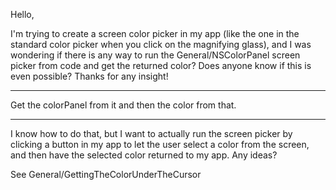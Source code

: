 Hello,

I'm trying to create a screen color picker in my app (like the one in the standard color picker when you click on the magnifying glass), and I was wondering if there is any way to run the General/NSColorPanel screen picker from code and get the returned color?  Does anyone know if this is even possible?  Thanks for any insight!

----

Get the colorPanel from it and then the color from that.

----

I know how to do that, but I want to actually run the screen picker by clicking a button in my app to let the user select a color from the screen, and then have the selected color returned to my app.  Any ideas?

See General/GettingTheColorUnderTheCursor